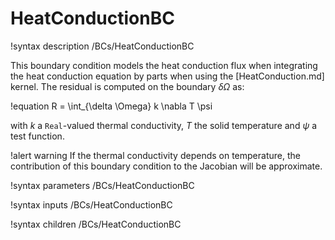 # HeatConductionBC

!syntax description /BCs/HeatConductionBC

This boundary condition models the heat conduction flux when integrating the
heat conduction equation by parts when using the [HeatConduction.md] kernel.
The residual is computed on the boundary $\delta \Omega$ as:

!equation
R = \int_{\delta \Omega} k \nabla T \psi

with $k$ a `Real`-valued thermal conductivity, $T$ the solid temperature and $\psi$ a test function.

!alert warning
If the thermal conductivity depends on temperature, the contribution of this boundary condition to the Jacobian
will be approximate.

!syntax parameters /BCs/HeatConductionBC

!syntax inputs /BCs/HeatConductionBC

!syntax children /BCs/HeatConductionBC

